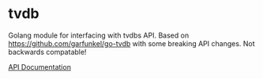 tvdb
=======

Golang module for interfacing with tvdbs API.  Based on https://github.com/garfunkel/go-tvdb with some breaking API changes.  Not backwards compatable!

[API Documentation](http://godoc.org/github.com/nemith/tvdb)
